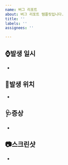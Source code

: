 ```yaml
---
name: 버그 리포트
about: 버그 리포트 템플릿입니다.
title: ''
labels: ''
assignees: ''

---
```


## ⌚발생 일시
- 

## 🚩발생 위치
-

## 🩺증상
-

## 📷스크린샷
-
